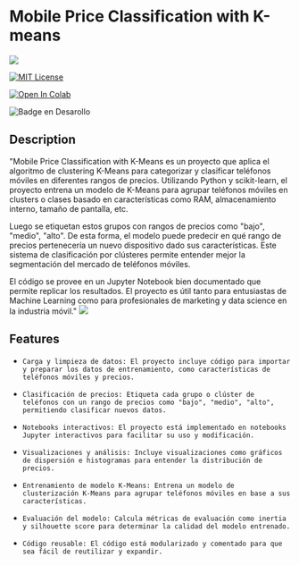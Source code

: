 
# Mobile Price Classification with K-means 






![](https://i.imgur.com/nzGQUgt.jpg)




[![MIT License](https://img.shields.io/badge/License-MIT-green.svg)](https://choosealicense.com/licenses/mit/)

[![Open In Colab](https://camo.githubusercontent.com/84f0493939e0c4de4e6dbe113251b4bfb5353e57134ffd9fcab6b8714514d4d1/68747470733a2f2f636f6c61622e72657365617263682e676f6f676c652e636f6d2f6173736574732f636f6c61622d62616467652e737667)](https://github.com/Hotcer/Mobile-Price-Classification-with-K-means/)

  ![Badge en Desarollo](https://img.shields.io/badge/STATUS-FINISHED-green)


## Description

"Mobile Price Classification with K-Means es un proyecto que aplica el algoritmo de clustering K-Means para categorizar y clasificar teléfonos móviles en diferentes rangos de precios. Utilizando Python y scikit-learn, el proyecto entrena un modelo de K-Means para agrupar teléfonos móviles en clusters o clases basado en características como RAM, almacenamiento interno, tamaño de pantalla, etc.

Luego se etiquetan estos grupos con rangos de precios como "bajo", "medio", "alto". De esta forma, el modelo puede predecir en qué rango de precios pertenecería un nuevo dispositivo dado sus características. Este sistema de clasificación por clústeres permite entender mejor la segmentación del mercado de teléfonos móviles.

El código se provee en un Jupyter Notebook bien documentado que permite replicar los resultados. El proyecto es útil tanto para entusiastas de Machine Learning como para profesionales de marketing y data science en la industria móvil." ![](https://i.imgur.com/7NOVmJR.png)


## Features

-     Carga y limpieza de datos: El proyecto incluye código para importar y preparar los datos de entrenamiento, como características de teléfonos móviles y precios.
-     Clasificación de precios: Etiqueta cada grupo o clúster de teléfonos con un rango de precios como "bajo", "medio", "alto", permitiendo clasificar nuevos datos.
-     Notebooks interactivos: El proyecto está implementado en notebooks Jupyter interactivos para facilitar su uso y modificación.
-     Visualizaciones y análisis: Incluye visualizaciones como gráficos de dispersión e histogramas para entender la distribución de precios.
-     Entrenamiento de modelo K-Means: Entrena un modelo de clusterización K-Means para agrupar teléfonos móviles en base a sus características.
-     Evaluación del modelo: Calcula métricas de evaluación como inertia y silhouette score para determinar la calidad del modelo entrenado.
-     Código reusable: El código está modularizado y comentado para que sea fácil de reutilizar y expandir.





    



